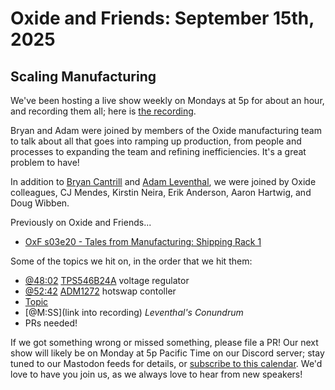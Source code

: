 # Oxide and Friends: September 15th, 2025

## Scaling Manufacturing

We've been hosting a live show weekly on Mondays at 5p for about an hour,
and recording them all; here is
[the recording](https://youtu.be/MhlR6JkGyDY).

Bryan and Adam were joined by members of the Oxide manufacturing team to talk about all that goes into ramping up production, from people and processes to expanding the team and refining inefficiencies. It's a great problem to have!

In addition to
[Bryan Cantrill](https://bsky.app/profile/bcantrill.bsky.social) and
[Adam Leventhal](https://bsky.app/profile/ahl.bsky.social),
we were joined by Oxide colleagues,
CJ Mendes,
Kirstin Neira,
Erik Anderson,
Aaron Hartwig,
and Doug Wibben.

Previously on Oxide and Friends...
- [OxF s03e20 - Tales from Manufacturing: Shipping Rack 1](https://oxide-and-friends.transistor.fm/episodes/tales-from-manufacturing-shipping-rack-1)

Some of the topics we hit on, in the order that we hit them:

- [@48:02](https://youtu.be/MhlR6JkGyDY?t=2882) [TPS546B24A](https://www.ti.com/product/TPS546B24A) voltage regulator
- [@52:42](https://youtu.be/MhlR6JkGyDY?t=3162) [ADM1272](https://www.analog.com/en/products/adm1272.html) hotswap contoller
- [Topic](link)
- [@M:SS](link into recording)
  *Leventhal's Conundrum*
- PRs needed!

If we got something wrong or missed something, please file a PR!
Our next show will likely be on Monday at 5p Pacific Time on our Discord
server; stay tuned to our Mastodon feeds for details, or [subscribe to this
calendar](https://calendar.google.com/calendar/ical/c_318925f4185aa71c4524d0d6127f31058c9e21f29f017d48a0fca6f564969cd0%40group.calendar.google.com/public/basic.ics).
We'd love to have you join us, as we always love to hear from new speakers!

